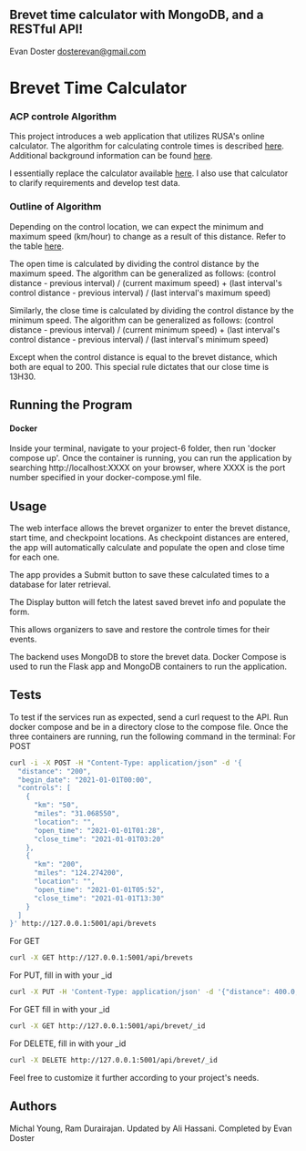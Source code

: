 ## Brevet time calculator with MongoDB, and a RESTful API!

Evan Doster
dosterevan@gmail.com

# Brevet Time Calculator

### ACP controle Algorithm

This project introduces a web application that utilizes RUSA's online calculator. The algorithm for calculating controle times is described [here](https://rusa.org/pages/acp-brevet-control-times-calculator). Additional background information can be found [here](https://rusa.org/pages/rulesForRiders).

I essentially replace the calculator available [here](https://rusa.org/octime_acp.html). I also use that calculator to clarify requirements and develop test data.

### Outline of Algorithm

Depending on the control location, we can expect the minimum and maximum speed (km/hour) to change as a result of this distance. Refer to the table [here](https://rusa.org/pages/acp-brevet-control-times-calculator).

The open time is calculated by dividing the control distance by the maximum speed. The algorithm can be generalized as follows:
(control distance - previous interval) / (current maximum speed) + (last interval's control distance - previous interval) / (last interval's maximum speed)

Similarly, the close time is calculated by dividing the control distance by the minimum speed. The algorithm can be generalized as follows:
(control distance - previous interval) / (current minimum speed) + (last interval's control distance - previous interval) / (last interval's minimum speed)

Except when the control distance is equal to the brevet distance, which both are equal to 200. This special rule dictates that our close time is 13H30.

## Running the Program

#### Docker

Inside your terminal, navigate to your project-6 folder, then run 'docker compose up'. Once the container is running, you can run the application by searching http://localhost:XXXX on your browser, where XXXX is the port number specified in your docker-compose.yml file.

## Usage

The web interface allows the brevet organizer to enter the brevet distance, start time, and checkpoint locations. As checkpoint distances are entered, the app will automatically calculate and populate the open and close time for each one.

The app provides a Submit button to save these calculated times to a database for later retrieval.

The Display button will fetch the latest saved brevet info and populate the form.

This allows organizers to save and restore the controle times for their events.

The backend uses MongoDB to store the brevet data. Docker Compose is used to run the Flask app and MongoDB containers to run the application.

## Tests

To test if the services run as expected, send a curl request to the API. Run docker compose and be in a directory close to the compose file. Once the three containers are running, run the following command in the terminal:
For POST
```bash
curl -i -X POST -H "Content-Type: application/json" -d '{
  "distance": "200",
  "begin_date": "2021-01-01T00:00",
  "controls": [
    {
      "km": "50",
      "miles": "31.068550",
      "location": "",
      "open_time": "2021-01-01T01:28",   
      "close_time": "2021-01-01T03:20"
    },
    {
      "km": "200",
      "miles": "124.274200",
      "location": "",
      "open_time": "2021-01-01T05:52",   
      "close_time": "2021-01-01T13:30"
    }
  ]
}' http://127.0.0.1:5001/api/brevets
```
For GET 
```bash
curl -X GET http://127.0.0.1:5001/api/brevets
```

For PUT, fill in with your _id
```bash
curl -X PUT -H 'Content-Type: application/json' -d '{"distance": 400.0, "begin_date": "2021-01-01T00:00", "controls": [{"km": 50.0, "miles": 31.06855, "location": "", "open_time": "2021-01-01T01:28", "close_time": "2021-01-01T03:20"}, {"km": 200.0, "miles": 124.2742, "location": "", "open_time": "2021-01-01T05:52", "close_time": "2021-01-01T13:30"}]}' http://127.0.0.1:5001/api/brevet/_id_
```

For GET fill in with your _id
```bash
curl -X GET http://127.0.0.1:5001/api/brevet/_id
```

For DELETE, fill in with your _id
```bash
curl -X DELETE http://127.0.0.1:5001/api/brevet/_id
```
Feel free to customize it further according to your project's needs.

## Authors
Michal Young, Ram Durairajan. Updated by Ali Hassani. Completed by Evan Doster
